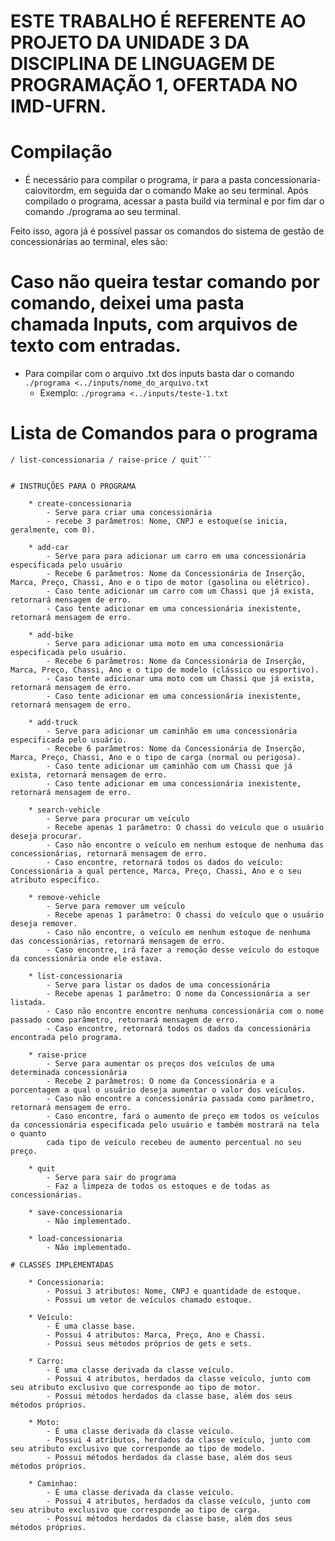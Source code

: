 # ESTE TRABALHO É REFERENTE AO PROJETO DA UNIDADE 3 DA DISCIPLINA DE LINGUAGEM DE PROGRAMAÇÃO 1, OFERTADA NO IMD-UFRN.

# Compilação  

* É necessário para compilar o programa, ir para a pasta concessionaria-caiovitordm, em
seguida dar o comando Make ao seu terminal. Após compilado o programa, acessar a pasta build
via terminal e por fim dar o comando ./programa ao seu terminal.

Feito isso, agora já é possível passar os comandos do sistema de gestão de concessionárias ao terminal,
eles são:

# Caso não queira testar comando por comando, deixei uma pasta chamada Inputs, com arquivos de texto com entradas.
* Para compilar com o arquivo .txt dos inputs basta dar o comando
  ```./programa <../inputs/nome_do_arquivo.txt```
  - Exemplo:
    ```./programa <../inputs/teste-1.txt```


# Lista de Comandos para o programa
```create-concessionaria / add-car / add-bike / add-truck / search-vehicle / remove-vehicle
/ list-concessionaria / raise-price / quit```


# INSTRUÇÕES PARA O PROGRAMA

	* create-concessionaria 
		- Serve para criar uma concessionária 
		- recebe 3 parâmetros: Nome, CNPJ e estoque(se inicia, geralmente, com 0).

	* add-car 
		- Serve para para adicionar um carro em uma concessionária especificada pelo usuário
		- Recebe 6 parâmetros: Nome da Concessionária de Inserção, Marca, Preço, Chassi, Ano e o tipo de motor (gasolina ou elétrico).
		- Caso tente adicionar um carro com um Chassi que já exista, retornará mensagem de erro.
		- Caso tente adicionar em uma concessionária inexistente, retornará mensagem de erro.

	* add-bike 
		- Serve para adicionar uma moto em uma concessionária especificada pelo usuário.
		- Recebe 6 parâmetros: Nome da Concessionária de Inserção, Marca, Preço, Chassi, Ano e o tipo de modelo (clássico ou esportivo).
		- Caso tente adicionar uma moto com um Chassi que já exista, retornará mensagem de erro.
		- Caso tente adicionar em uma concessionária inexistente, retornará mensagem de erro.

	* add-truck 
		- Serve para adicionar um caminhão em uma concessionária especificada pelo usuário.
		- Recebe 6 parâmetros: Nome da Concessionária de Inserção, Marca, Preço, Chassi, Ano e o tipo de carga (normal ou perigosa).
		- Caso tente adicionar um caminhão com um Chassi que já exista, retornará mensagem de erro.
		- Caso tente adicionar em uma concessionária inexistente, retornará mensagem de erro.

	* search-vehicle 
		- Serve para procurar um veículo
		- Recebe apenas 1 parâmetro: O chassi do veículo que o usuário deseja procurar.
		- Caso não encontre o veículo em nenhum estoque de nenhuma das concessionárias, retornará mensagem de erro.
		- Caso encontre, retornará todos os dados do veículo: Concessionária a qual pertence, Marca, Preço, Chassi, Ano e o seu atributo específico.

	* remove-vehicle 
		- Serve para remover um veículo
		- Recebe apenas 1 parâmetro: O chassi do veículo que o usuário deseja remover.
		- Caso não encontre, o veículo em nenhum estoque de nenhuma das concessionárias, retornará mensagem de erro.
		- Caso encontre, irá fazer a remoção desse veículo do estoque da concessionária onde ele estava.

	* list-concessionaria 
		- Serve para listar os dados de uma concessionária
		- Recebe apenas 1 parâmetro: O nome da Concessionária a ser listada.
		- Caso não encontre encontre nenhuma concessionária com o nome passado como parâmetro, retornará mensagem de erro.
		- Caso encontre, retornará todos os dados da concessionária encontrada pelo programa.

	* raise-price
		- Serve para aumentar os preços dos veículos de uma determinada concessionária
		- Recebe 2 parâmetros: O nome da Concessionária e a porcentagem a qual o usuário deseja aumentar o valor dos veículos.
		- Caso não encontre a concessionária passada como parâmetro, retornará mensagem de erro.
		- Caso encontre, fará o aumento de preço em todos os veículos da concessionária especificada pelo usuário e também mostrará na tela o quanto
		cada tipo de veículo recebeu de aumento percentual no seu preço.

	* quit
		- Serve para sair do programa
		- Faz a limpeza de todos os estoques e de todas as concessionárias.

	* save-concessionaria
		- Não implementado.

	* load-concessionaria
		- Não implementado.

# CLASSES IMPLEMENTADAS

	* Concessionaria:
		- Possui 3 atributos: Nome, CNPJ e quantidade de estoque.
		- Possui um vetor de veículos chamado estoque.

	* Veículo:
		- É uma classe base.
		- Possui 4 atributos: Marca, Preço, Ano e Chassi.
		- Possui seus métodos próprios de gets e sets.

	* Carro:
		- É uma classe derivada da classe veículo.
		- Possui 4 atributos, herdados da classe veículo, junto com seu atributo exclusivo que corresponde ao tipo de motor.
		- Possui métodos herdados da classe base, além dos seus métodos próprios.

	* Moto:
		- É uma classe derivada da classe veículo.
		- Possui 4 atributos, herdados da classe veículo, junto com seu atributo exclusivo que corresponde ao tipo de modelo.
		- Possui métodos herdados da classe base, além dos seus métodos próprios.

	* Caminhao:
		- É uma classe derivada da classe veículo.
		- Possui 4 atributos, herdados da classe veículo, junto com seu atributo exclusivo que corresponde ao tipo de carga.
		- Possui métodos herdados da classe base, além dos seus métodos próprios.
